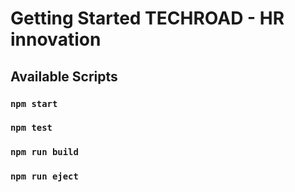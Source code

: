 # Getting Started TECHROAD - HR innovation
## Available Scripts
### `npm start`

### `npm test`


### `npm run build`


### `npm run eject`

